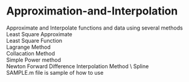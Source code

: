 # Approximation-and-Interpolation
Approximate and Interpolate functions and data  using several methods
Least Square Approximate \
Least Square Function \
Lagrange Method \
Collacation Method \
Simple Power method \
Newton Forward Difference Interpolation Method \ 
Spline \
 SAMPLE.m file is sample of how to use
